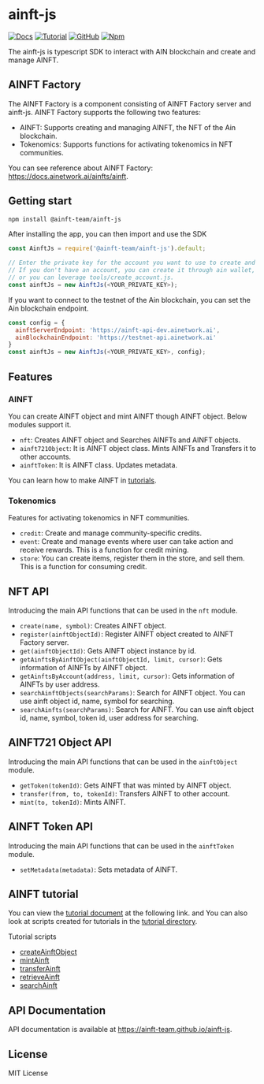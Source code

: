 # ainft-js

[![Docs](https://img.shields.io/badge/Docs-blue)](https://ainft-team.github.io/ainft-js/)
[![Tutorial](https://img.shields.io/badge/Tutorial-gre)](https://docs.ainetwork.ai/ainfts/developer-reference/ainft-tutorial)
[![GitHub](https://img.shields.io/github/license/ainft-team/ainft-js.svg?color=blue)](https://github.com/ainft-team/ainft-js/blob/master/LICENSE)
[![Npm](https://img.shields.io/npm/v/@ainft-team/ainft-js)](https://www.npmjs.com/package/@ainft-team/ainft-js)

The ainft-js is typescript SDK to interact with AIN blockchain and create and manage AINFT.

## AINFT Factory
The AINFT Factory is a component consisting of AINFT Factory server and ainft-js.  AINFT Factory supports the following two features:
- AINFT: Supports creating and managing AINFT, the NFT of the Ain blockchain.
- Tokenomics: Supports functions for activating tokenomics in NFT communities.

You can see reference about AINFT Factory: https://docs.ainetwork.ai/ainfts/ainft.

## Getting start

```bash
npm install @ainft-team/ainft-js
```

After installing the app, you can then import and use the SDK
```javascript
const AinftJs = require('@ainft-team/ainft-js').default;

// Enter the private key for the account you want to use to create and manage AINFT.
// If you don't have an account, you can create it through ain wallet,
// or you can leverage tools/create_account.js.
const ainftJs = new AinftJs(<YOUR_PRIVATE_KEY>);
```

If you want to connect to the testnet of the Ain blockchain, you can set the Ain blockchain endpoint.
```javascript
const config = {
  ainftServerEndpoint: 'https://ainft-api-dev.ainetwork.ai',
  ainBlockchainEndpoint: 'https://testnet-api.ainetwork.ai'
}
const ainftJs = new AinftJs(<YOUR_PRIVATE_KEY>, config);
```

## Features
### AINFT
You can create AINFT object and mint AINFT though AINFT object. Below modules support it.
- `nft`: Creates AINFT object and Searches AINFTs and AINFT objects.
- `ainft721Object`: It is AINFT object class. Mints AINFTs and Transfers it to other accounts.
- `ainftToken`: It is AINFT class. Updates metadata.

You can learn how to make AINFT in [tutorials](https://docs.ainetwork.ai/ainfts/developer-reference/ainft-tutorial).

### Tokenomics
Features for activating tokenomics in NFT communities.
- `credit`: Create and manage community-specific credits.
- `event`: Create and manage events where user can take action and receive rewards. This is a function for credit mining.
- `store`: You can create items, register them in the store, and sell them. This is a function for consuming credit.


## NFT API
Introducing the main API functions that can be used in the `nft` module.

- `create(name, symbol)`: Creates AINFT object.
- `register(ainftObjectId)`: Register AINFT object created to AINFT Factory server.
- `get(ainftObjectId)`: Gets AINFT object instance by id.
- `getAinftsByAinftObject(ainftObjectId, limit, cursor)`: Gets information of AINFTs by AINFT object.
- `getAinftsByAccount(address, limit, cursor)`: Gets information of AINFTs by user address.
- `searchAinftObjects(searchParams)`: Search for AINFT object. You can use ainft object id, name, symbol for searching.
- `searchAinfts(searchParams)`: Search for AINFT. You can use ainft object id, name, symbol, token id, user address for searching.

## AINFT721 Object API
Introducing the main API functions that can be used in the `ainftObject` module.

- `getToken(tokenId)`: Gets AINFT that was minted by AINFT object.
- `transfer(from, to, tokenId)`: Transfers AINFT to other account.
- `mint(to, tokenId)`: Mints AINFT.

## AINFT Token API
Introducing the main API functions that can be used in the `ainftToken` module.

- `setMetadata(metadata)`: Sets metadata of AINFT.


## AINFT tutorial
You can view the [tutorial document](https://docs.ainetwork.ai/ainfts/developer-reference/ainft-tutorial) at the following link. and You can also look at scripts created for tutorials in the [tutorial directory](https://github.com/ainft-team/ainft-js/tree/main/examples).

Tutorial scripts
- [createAinftObject](https://github.com/ainft-team/ainft-js/blob/master/examples/nft/createAinftObject.js)
- [mintAinft](https://github.com/ainft-team/ainft-js/blob/master/examples/nft/mintNft.js)
- [transferAinft](https://github.com/ainft-team/ainft-js/blob/master/examples/nft/transferNft.js)
- [retrieveAinft](https://github.com/ainft-team/ainft-js/blob/master/examples/nft/retrieve.js)
- [searchAinft](https://github.com/ainft-team/ainft-js/blob/master/examples/nft/search.js)

## API Documentation
API documentation is available at https://ainft-team.github.io/ainft-js.

## License
MIT License